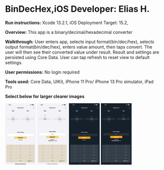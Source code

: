 # BinDecHex,iOS Developer: Elias H. 

**Run instructions:**
Xcode 13.2.1, iOS Deployment Target: 15.2,

**Overview:**
This app is a binary/decimal/hexadecimal converter

**Walkthrough:**
User enters app, selects input format(bin/dec/hex), selects output format(bin/dec/hex), enters value amount, then taps convert. The user will then see their converted value under result. Result and settings are persisted using Core Data. User can tap refresh to reset view to default settings.

**User permissions:**
No login required

**Tools used:**
Core Data, UIKit, iPhone 11 Pro/ iPhone 13 Pro simulator, iPad Pro

**Select below for larger clearer images**

<p float="left">
<img src = "Images/ScreenShot1.png" width="100" height="200">
<img src = "Images/ScreenShot2.png" width="100" height="200">
<img src = "Images/ScreenShot3.png" width="100" height="200">
<img src = "Images/ScreenShot4.png" width="100" height="200">

</p>
